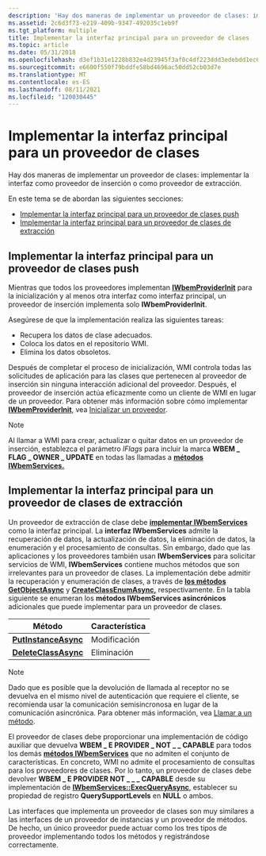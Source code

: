 ```yaml
---
description: 'Hay dos maneras de implementar un proveedor de clases: implementar la interfaz como proveedor de inserción o como proveedor de extracción.'
ms.assetid: 2c6d3f73-e219-409b-9347-492035c1eb9f
ms.tgt_platform: multiple
title: Implementar la interfaz principal para un proveedor de clases
ms.topic: article
ms.date: 05/31/2018
ms.openlocfilehash: d3ef1b31e1228b832e4d23945f3af0c4df223ddd3edebdd1ec6e34e0e0e8d449
ms.sourcegitcommit: e6600f550f79bddfe58bd4696ac50dd52cb03d7e
ms.translationtype: MT
ms.contentlocale: es-ES
ms.lasthandoff: 08/11/2021
ms.locfileid: "120030445"
---
```

# <a name="implementing-the-primary-interface-for-a-class-provider"></a>Implementar la interfaz principal para un proveedor de clases

Hay dos maneras de implementar un proveedor de clases: implementar la interfaz como proveedor de inserción o como proveedor de extracción.

En este tema se de abordan las siguientes secciones:

-   [Implementar la interfaz principal para un proveedor de clases push](#implementing-the-primary-interface-for-a-push-class-provider)
-   [Implementar la interfaz principal para un proveedor de clases de extracción](#implementing-the-primary-interface-for-a-pull-class-provider)

## <a name="implementing-the-primary-interface-for-a-push-class-provider"></a>Implementar la interfaz principal para un proveedor de clases push

Mientras que todos los proveedores implementan [**IWbemProviderInit**](/windows/desktop/api/Wbemprov/nn-wbemprov-iwbemproviderinit) para la inicialización y al menos otra interfaz como interfaz principal, un proveedor de inserción implementa solo **IWbemProviderInit**.

Asegúrese de que la implementación realiza las siguientes tareas:

-   Recupera los datos de clase adecuados.
-   Coloca los datos en el repositorio WMI.
-   Elimina los datos obsoletos.

Después de completar el proceso de inicialización, WMI controla todas las solicitudes de aplicación para las clases que pertenecen al proveedor de inserción sin ninguna interacción adicional del proveedor. Después, el proveedor de inserción actúa eficazmente como un cliente de WMI en lugar de un proveedor. Para obtener más información sobre cómo implementar [**IWbemProviderInit**](/windows/desktop/api/Wbemprov/nn-wbemprov-iwbemproviderinit), vea [Inicializar un proveedor](initializing-a-provider.md).

> [!Note]  
> Al llamar a WMI para crear, actualizar o quitar datos en un proveedor de inserción, establezca el parámetro *lFlags* para incluir la marca **WBEM \_ FLAG \_ OWNER \_ UPDATE** en todas las llamadas a [**métodos IWbemServices.**](/windows/desktop/api/WbemCli/nn-wbemcli-iwbemservices)

 

## <a name="implementing-the-primary-interface-for-a-pull-class-provider"></a>Implementar la interfaz principal para un proveedor de clases de extracción

Un proveedor de extracción de clase debe [**implementar IWbemServices**](/windows/desktop/api/WbemCli/nn-wbemcli-iwbemservices) como la interfaz principal. La **interfaz IWbemServices** admite la recuperación de datos, la actualización de datos, la eliminación de datos, la enumeración y el procesamiento de consultas. Sin embargo, dado que las aplicaciones y los proveedores también usan **IWbemServices** para solicitar servicios de WMI, **IWbemServices** contiene muchos métodos que son irrelevantes para un proveedor de clases. La implementación debe admitir la recuperación y enumeración de clases, a través de [**los métodos GetObjectAsync**](/windows/desktop/api/WbemCli/nf-wbemcli-iwbemservices-getobjectasync) y [**CreateClassEnumAsync,**](/windows/desktop/api/WbemCli/nf-wbemcli-iwbemservices-createclassenumasync) respectivamente. En la tabla siguiente se enumeran los **métodos IWbemServices asincrónicos** adicionales que puede implementar para un proveedor de clases.



| Método                                                     | Característica      |
|------------------------------------------------------------|--------------|
| [**PutInstanceAsync**](/windows/desktop/api/WbemCli/nf-wbemcli-iwbemservices-putinstanceasync) | Modificación |
| [**DeleteClassAsync**](/windows/desktop/api/WbemCli/nf-wbemcli-iwbemservices-deleteclassasync) | Eliminación     |



 

> [!Note]  
> Dado que es posible que la devolución de llamada al receptor no se devuelva en el mismo nivel de autenticación que requiere el cliente, se recomienda usar la comunicación semisincronosa en lugar de la comunicación asincrónica. Para obtener más información, vea [Llamar a un método](calling-a-method.md).

 

El proveedor de clases debe proporcionar una implementación de código auxiliar que devuelva **WBEM \_ E PROVIDER \_ NOT \_ \_ CAPABLE** para todos los demás [**métodos IWbemServices**](/windows/desktop/api/WbemCli/nn-wbemcli-iwbemservices) que no admiten el conjunto de características. En concreto, WMI no admite el procesamiento de consultas para los proveedores de clases. Por lo tanto, un proveedor de clases debe devolver **WBEM \_ E PROVIDER NOT \_ \_ \_ CAPABLE** desde su implementación de [**IWbemServices::ExecQueryAsync**](/windows/desktop/api/WbemCli/nf-wbemcli-iwbemservices-execqueryasync), establecer su propiedad de registro **QuerySupportLevels** en **NULL** o ambos.

Las interfaces que implementa un proveedor de clases son muy similares a las interfaces de un proveedor de instancias y un proveedor de métodos. De hecho, un único proveedor puede actuar como los tres tipos de proveedor implementando todos los métodos y registrándose correctamente.

 

 



